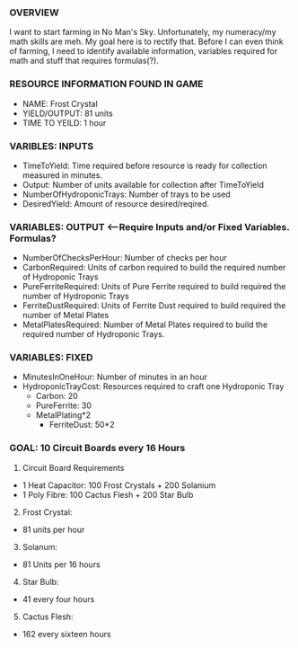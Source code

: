 ### OVERVIEW
I want to start farming in No Man's Sky. Unfortunately, my numeracy/my math skills are meh. My goal here is to rectify that. Before I can even think of farming, I need to identify available information, variables required for math and stuff that requires formulas(?).


### RESOURCE INFORMATION FOUND IN GAME
- NAME: Frost Crystal
- YIELD/OUTPUT: 81 units
- TIME TO YEILD: 1 hour

### VARIBLES: INPUTS
- TimeToYield: Time required before resource is ready for collection measured in minutes.
- Output: Number of units available for collection after TimeToYield
- NumberOfHydroponicTrays: Number of trays to be used
- DesiredYield: Amount of resource desired/reqired.

### VARIABLES: OUTPUT <--Require Inputs and/or Fixed Variables. Formulas?
- NumberOfChecksPerHour: Number of checks per hour
- CarbonRequired: Units of carbon required to build the required number of Hydroponic Trays
- PureFerriteRequired: Units of Pure Ferrite required to build required the number of Hydroponic Trays
- FerriteDustRequired: Units of Ferrite Dust required to build required the number of Metal Plates
- MetalPlatesRequired: Number of Metal Plates required to build the required number of Hydroponic Trays.

### VARIABLES: FIXED
- MinutesInOneHour: Number of minutes in an hour
- HydroponicTrayCost: Resources required to craft one Hydroponic Tray
	- Carbon: 20
	- PureFerrite: 30
	- MetalPlating*2
		* FerriteDust: 50*2

### GOAL: 10 Circuit Boards every 16 Hours
1. Circuit Board Requirements
- 1 Heat Capacitor: 100 Frost Crystals + 200 Solanium
- 1 Poly Fibre: 100 Cactus Flesh + 200 Star Bulb
2. Frost Crystal: 
- 81 units per hour
3. Solanum:
- 81 Units per 16 hours
4. Star Bulb:
- 41 every four hours
5. Cactus Flesh: 
- 162 every sixteen hours
